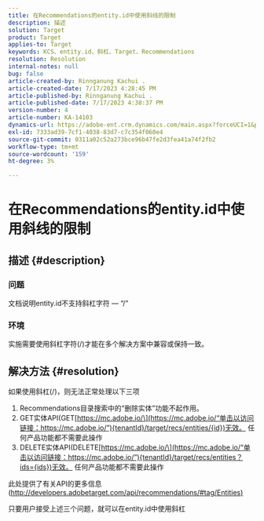 ```yaml
---
title: 在Recommendations的entity.id中使用斜线的限制
description: 描述
solution: Target
product: Target
applies-to: Target
keywords: KCS、entity.id、斜杠、Target、Recommendations
resolution: Resolution
internal-notes: null
bug: false
article-created-by: Rinnganung Kachui .
article-created-date: 7/17/2023 4:28:45 PM
article-published-by: Rinnganung Kachui .
article-published-date: 7/17/2023 4:38:37 PM
version-number: 4
article-number: KA-14103
dynamics-url: https://adobe-ent.crm.dynamics.com/main.aspx?forceUCI=1&pagetype=entityrecord&etn=knowledgearticle&id=42fde5fd-be24-ee11-9cbd-6045bd0065f9
exl-id: 7333ad39-7cf1-4038-83d7-c7c354f060e4
source-git-commit: 0311a02c52a273bce96b47fe2d3fea41a74f2fb2
workflow-type: tm+mt
source-wordcount: '159'
ht-degree: 3%

---
```


# 在Recommendations的entity.id中使用斜线的限制

## 描述 {#description}




### 问题



文档说明entity.id不支持斜杠字符 — “/”



### 环境



实施需要使用斜杠字符(/)才能在多个解决方案中兼容或保持一致。


## 解决方法 {#resolution}


如果使用斜杠(/)，则无法正常处理以下三项

1. Recommendations目录搜索中的“删除实体”功能不起作用。
2. GET实体API(GET[https://mc.adobe.io/\](https://mc.adobe.io/“单击以访问链接：https://mc.adobe.io/”){tenantId}/target/recs/entities/{id})无效。 任何产品功能都不需要此操作
3. DELETE实体API(DELETE[https://mc.adobe.io/\](https://mc.adobe.io/“单击以访问链接：https://mc.adobe.io/”){tenantId}/target/recs/entities？ids={ids})无效。 任何产品功能都不需要此操作


此处提供了有关API的更多信息([http://developers.adobetarget.com/api/recommendations/#tag/Entities)](http://developers.adobetarget.com/api/recommendations/#tag/Entities%29 "单击以访问链接：http://developers.adobetarget.com/api/recommendations/#tag/Entities)")

只要用户接受上述三个问题，就可以在entity.id中使用斜杠
